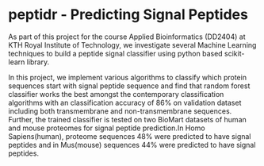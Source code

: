 # peptidr - Predicting Signal Peptides
As part of this project for the course Applied Bioinformatics (DD2404) at KTH Royal Institute of Technology, we investigate several Machine Learning techniques to build a peptide signal classifier using python based scikit-learn library.

In this project, we implement various algorithms to classify which protein sequences start with signal peptide sequence and find that random forest classifier works the best amongst the contemporary classification algorithms with an classification
accuracy of 86% on validation dataset including both transmembrane and non-transmembrane sequences. Further, the trained classifier is tested on two BioMart datasets of human and mouse proteomes for signal peptide prediction.In Homo Sapiens(human), proteome sequences 48% were predicted to have signal peptides and in Mus(mouse) sequences 44% were predicted to have signal peptides.
